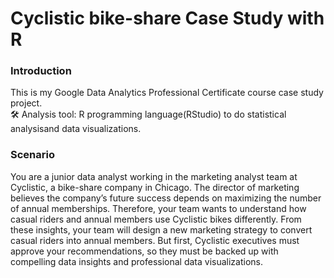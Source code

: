 # Cyclistic bike-share Case Study with R

### Introduction
This is my Google Data Analytics Professional Certificate course case study project.
<br>🛠️ Analysis tool: R programming language(RStudio) to do statistical analysisand data visualizations.</br>

### Scenario
You are a junior data analyst working in the marketing analyst team at Cyclistic, a bike-share company in Chicago.
The director of marketing believes the company’s future success depends on maximizing the number of annual memberships.
Therefore, your team wants to understand how casual riders and annual members use Cyclistic bikes differently.
From these insights, your team will design a new marketing strategy to convert casual riders into annual members.
But first, Cyclistic executives must approve your recommendations, so they must be backed up with compelling data insights and professional data visualizations.

